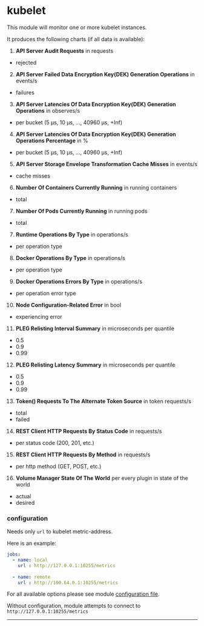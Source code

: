 # kubelet

This module will monitor one or more kubelet instances.

It produces the following charts (if all data is available):

1. **API Server Audit Requests** in requests
 * rejected

2. **API Server Failed Data Encryption Key(DEK) Generation Operations** in events/s
 * failures
 
3. **API Server Latencies Of Data Encryption Key(DEK) Generation Operations** in observes/s
 * per bucket (5 µs, 10 µs, ..., 40960 µs, +Inf)
 
4. **API Server Latencies Of Data Encryption Key(DEK) Generation Operations Percentage** in %
 * per bucket (5 µs, 10 µs, ..., 40960 µs, +Inf)
 
5. **API Server Storage Envelope Transformation Cache Misses** in events/s
 * cache misses
 
6. **Number Of Containers Currently Running** in running containers
 * total
 
7. **Number Of Pods Currently Running** in running pods
 * total
 
7. **Runtime Operations By Type** in operations/s
 * per operation type
 
8. **Docker Operations By Type** in operations/s
 * per operation type
 
9. **Docker Operations Errors By Type** in operations/s
 * per operation error type
 
10. **Node Configuration-Related Error** in bool
 * experiencing error
 
11. **PLEG Relisting Interval Summary** in microseconds per quantile
 * 0.5
 * 0.9
 * 0.99
 
12. **PLEG Relisting Latency Summary** in microseconds per quantile
 * 0.5
 * 0.9
 * 0.99
 
13. **Token() Requests To The Alternate Token Source** in token requests/s
 * total
 * failed
 
14. **REST Client HTTP Requests By Status Code** in requests/s
 * per status code (200, 201, etc.)
 
15. **REST Client HTTP Requests By Method** in requests/s
 * per http method (GET, POST, etc.)
 
16. **Volume Manager State Of The World** per every plugin in state of the world
 * actual
 * desired
 

### configuration

Needs only `url` to kubelet metric-address.

Here is an example:

```yaml
jobs:
  - name: local
    url : http://127.0.0.1:10255/metrics
      
  - name: remote
    url : http://100.64.0.1:10255/metrics
```

For all available options please see module [configuration file](https://github.com/netdata/go.d.plugin/blob/master/config/go.d/k8s_kubelet.conf).

Without configuration, module attempts to connect to `http://127.0.0.1:10255/metrics`

---
